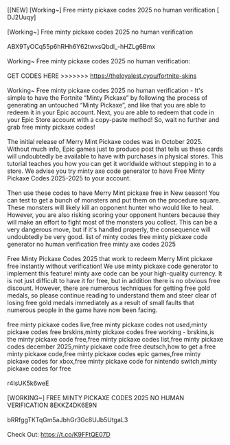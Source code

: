 [[NEW] [Working~] Free minty pickaxe codes 2025 no human verification [ DJ2Uuqy]
<br>
<br>[Working~] Free minty pickaxe codes 2025 no human verification
<br>
<br>ABX9TyOCq55p6hRHh6Y62twxsQbdl_-hHZLg6Bmx
<br>
<br>Working~ Free minty pickaxe codes 2025 no human verification:
<br>
<br>GET CODES HERE >>>>>>> https://theloyalest.cyou/fortnite-skins
<br>
<br>Working~ Free minty pickaxe codes 2025 no human verification - It's simple to have the Fortnite “Minty Pickaxe” by following the process of generating an untouched “Minty Pickaxe”, and like that you are able to redeem it in your Epic account. Next, you are able to redeem that code in your Epic Store account with a copy-paste method! So, wait no further and grab free minty pickaxe codes!
<br>
<br>The initial release of Merry Mint Pickaxe codes was in October 2025. Without much info, Epic games just to produce post that tells us these cards will undoubtedly be available to have with purchases in physical stores. This tutorial teaches you how you can get it worldwide without stepping in to a store. We advise you try minty axe code generator to have Free Minty Pickaxe Codes 2025-2025 to your account. 
<br>
<br>Then use these codes to have Merry Mint pickaxe free in New season! You can test to get a bunch of monsters and put them on the procedure square. These monsters will likely kill an opponent hunter who would like to heal. However, you are also risking scoring your opponent hunters because they will make an effort to fight most of the monsters you collect. This can be a very dangerous move, but if it's handled properly, the consequence will undoubtedly be very good. list of minty codes free minty pickaxe code generator no human verification free minty axe codes 2025
<br>
<br>Free Minty Pickaxe Codes 2025 that work to redeem Merry Mint pickaxe free instantly without verification! We use minty pickaxe code generator to implement this feature! minty axe code can be your high-quality currency. It is not just difficult to have it for free, but in addition there is no obvious free discount. However, there are numerous techniques for getting free gold medals, so please continue reading to understand them and steer clear of losing free gold medals immediately as a result of small faults that numerous people in the game have now been facing. 
<br>
<br>free minty pickaxe codes live,free minty pickaxe codes not used,minty pickaxe codes free brskins,minty pickaxe codes free working - brskins,is the minty pickaxe code free,free minty pickaxe codes list,free minty pickaxe codes december 2025,minty pickaxe code free deutsch,how to get a free minty pickaxe code,free minty pickaxe codes epic games,free minty pickaxe codes for xbox,free minty pickaxe code for nintendo switch,minty pickaxe codes for free
<br>
<br>r4lsUK5k6weE
<br>
<br>[WORKING~] FREE MINTY PICKAXE CODES 2025 NO HUMAN VERIFICATION 8EKKZ4DK6E9N
<br>
<br>bRRfggTKTqGm5aJbhGr3Gc8UJb5UtgaL3
<br>
<br>Check Out: https://t.co/K9FFtQE07D
<br>
